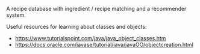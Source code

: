 A recipe database with ingredient / recipe matching and a recommender system.

Useful resources for learning about classes and objects:
- https://www.tutorialspoint.com/java/java_object_classes.htm
- https://docs.oracle.com/javase/tutorial/java/javaOO/objectcreation.html
